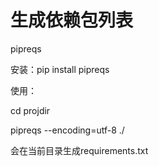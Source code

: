 # 生成依赖包列表

pipreqs

安装：pip install pipreqs

使用：

cd projdir

pipreqs --encoding=utf-8 ./

会在当前目录生成requirements.txt